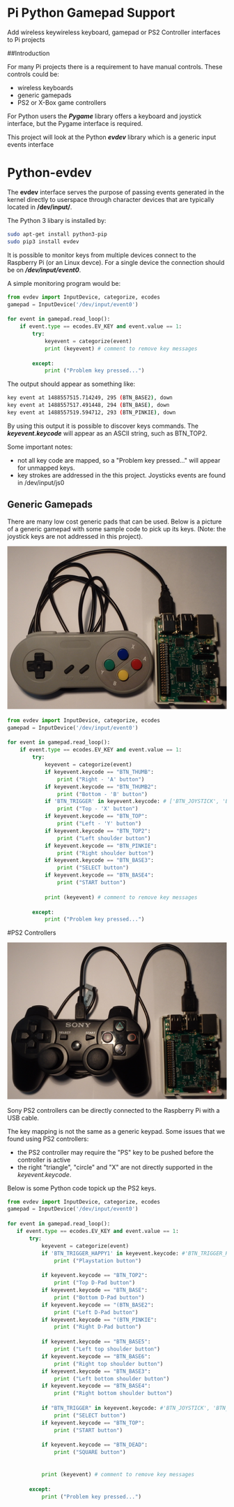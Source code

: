 # Pi Python Gamepad Support
Add wireless keywireless keyboard, gamepad or PS2 Controller interfaces to Pi projects

##Introduction

For many Pi projects there is a requirement to have manual controls. These controls could be:
* wireless keyboards
* generic gamepads
* PS2 or X-Box game controllers

For Python users the **_Pygame_** library offers a keyboard and joystick interface, but the Pygame interface is required. 

This project will look at the Python **_evdev_** library which is a generic input events interface

# Python-evdev

The __evdev__ interface serves the purpose of passing events generated in the kernel directly to userspace through character devices that are typically located in __/dev/input/__.

The Python 3 libary is installed by:

```bash
sudo apt-get install python3-pip
sudo pip3 install evdev
```
It is possible to monitor keys from multiple devices connect to the Raspberry Pi (or an Linux devce). For a single device the connection should be on **_/dev/input/event0_**.

A simple monitoring program would be:

```python
from evdev import InputDevice, categorize, ecodes
gamepad = InputDevice('/dev/input/event0')

for event in gamepad.read_loop():
    if event.type == ecodes.EV_KEY and event.value == 1:
        try:
            keyevent = categorize(event)              
            print (keyevent) # comment to remove key messages

        except:
            print ("Problem key pressed...")
```
The output should appear as something like:
```bash
key event at 1488557515.714249, 295 (BTN_BASE2), down
key event at 1488557517.491448, 294 (BTN_BASE), down
key event at 1488557519.594712, 293 (BTN_PINKIE), down
```
By using this output it is possible to discover keys commands. The **_keyevent.keycode_** will appear as an ASCII string, such as BTN_TOP2.

Some important notes:
* not all key code are mapped, so a "Problem key pressed..." will appear for unmapped keys.
* key strokes are addressed in the this project. Joysticks events are found in /dev/input/js0

## Generic Gamepads

There are many low cost generic pads that can be used. Below is a picture of a generic gamepad with some sample code to pick up its keys. (Note: the joystick keys are not addressed in this project).

![game pad](gamepad_pi.png)

```python
from evdev import InputDevice, categorize, ecodes
gamepad = InputDevice('/dev/input/event0')

for event in gamepad.read_loop():
    if event.type == ecodes.EV_KEY and event.value == 1:
        try:
            keyevent = categorize(event)
            if keyevent.keycode == "BTN_THUMB":
                print ("Right - 'A' button")
            if keyevent.keycode == "BTN_THUMB2":
                print ("Bottom - 'B' button")
            if 'BTN_TRIGGER' in keyevent.keycode: # ['BTN_JOYSTICK', 'BTN_TRIGGER']
                print ("Top - 'X' button")
            if keyevent.keycode == "BTN_TOP":
                print ("Left - 'Y' button")
            if keyevent.keycode == "BTN_TOP2":
                print ("Left shoulder button")
            if keyevent.keycode == "BTN_PINKIE":
                print ("Right shoulder button")
            if keyevent.keycode == "BTN_BASE3":
                print ("SELECT button")                
            if keyevent.keycode == "BTN_BASE4":
                print ("START button")
                
            print (keyevent) # comment to remove key messages

        except:
            print ("Problem key pressed...")
  ```
  
#PS2 Controllers

![ps2 pad](ps2_pi.png)

Sony PS2 controllers can be directly connected to the Raspberry Pi with a USB cable. 

The key mapping is not the same as a generic keypad. Some issues that we found using PS2 controllers:

* the PS2 controller may require the "PS" key to be pushed before the controller is active
* the right "triangle", "circle" and "X" are not directly supported in the _keyevent.keycode_.

Below is some Python code topick up the PS2 keys.
 
 ```python
 from evdev import InputDevice, categorize, ecodes
gamepad = InputDevice('/dev/input/event0')

for event in gamepad.read_loop():
    if event.type == ecodes.EV_KEY and event.value == 1:
        try:
            keyevent = categorize(event)
            if 'BTN_TRIGGER_HAPPY1' in keyevent.keycode: #'BTN_TRIGGER_HAPPY', 'BTN_TRIGGER_HAPPY1'
                print ("Playstation button")
                
            if keyevent.keycode == "BTN_TOP2":
                print ("Top D-Pad button")
            if keyevent.keycode == "BTN_BASE":
                print ("Bottom D-Pad button")
            if keyevent.keycode == "(BTN_BASE2":
                print ("Left D-Pad button")
            if keyevent.keycode == "(BTN_PINKIE":
                print ("Right D-Pad button")
                
            if keyevent.keycode == "BTN_BASE5":
                print ("Left top shoulder button")
            if keyevent.keycode == "BTN_BASE6":
                print ("Right top shoulder button")
            if keyevent.keycode == "BTN_BASE3":
                print ("Left bottom shoulder button")
            if keyevent.keycode == "BTN_BASE4":
                print ("Right bottom shoulder button")

            if "BTN_TRIGGER" in keyevent.keycode: #'BTN_JOYSTICK', 'BTN_TRIGGER'
                print ("SELECT button")                
            if keyevent.keycode == "BTN_TOP":
                print ("START button")

            if keyevent.keycode == "BTN_DEAD":
                print ("SQUARE button")

                
            print (keyevent) # comment to remove key messages

        except:
            print ("Problem key pressed...") 
 ```
 



